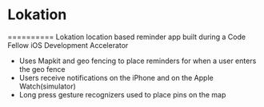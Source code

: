 # Lokation
==========
Lokation location based reminder app built during a Code Fellow iOS Development Accelerator
* Uses Mapkit and geo fencing to place reminders for when a user enters the geo fence
* Users receive notifications on the iPhone and on the Apple Watch(simulator)
* Long press gesture recognizers used to place pins on the map
